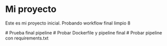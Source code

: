 # Mi proyecto
Este es mi proyecto inicial.
Probando workflow final limpio 8

#   P r u e b a   f i n a l   p i p e l i n e  
 #   P r o b a r   D o c k e r f i l e   y   p i p e l i n e   f i n a l  
 #   P r o b a r   p i p e l i n e   c o n   r e q u i r e m e n t s . t x t  
 
